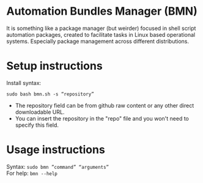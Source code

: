 # Automation Bundles Manager (BMN)
It is something like a package manager (but weirder) focused in shell script automation packages, created to facilitate tasks in Linux based operational systems. Especially package management across different distributions.

# Setup instructions
Install syntax:

``sudo bash bmn.sh -s “repository”``  
- The repository field can be from github raw content or any other direct downloadable URL.  
- You can insert the repository in the "repo" file and you won't need to specify this field.

# Usage instructions
Syntax: ``sudo bmn ”command” “arguments” ``  
For help: ``bmn --help``
